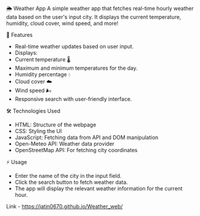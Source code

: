🌦 Weather App
A simple weather app that fetches real-time hourly weather data based on the user's input city. It displays the current temperature, humidity, cloud cover, wind speed, and more!

🚀 Features
- Real-time weather updates based on user input.
- Displays:
- Current temperature 🌡️
- Maximum and minimum temperatures for the day.
- Humidity percentage 💧
- Cloud cover ☁️
- Wind speed 🌬️
- Responsive search with user-friendly interface.

🛠️ Technologies Used
- HTML: Structure of the webpage
- CSS: Styling the UI
- JavaScript: Fetching data from API and DOM manipulation
- Open-Meteo API: Weather data provider
- OpenStreetMap API: For fetching city coordinates

⚡ Usage
- Enter the name of the city in the input field.
- Click the search button to fetch weather data.
- The app will display the relevant weather information for the current hour.


Link - https://jatin0670.github.io/Weather_web/
